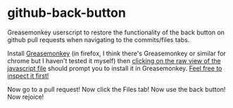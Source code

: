 # github-back-button

Greasemonkey userscript to restore the functionality of the back button on github pull requests when navigating to the commits/files tabs.

Install [Greasemonkey](https://addons.mozilla.org/en-US/firefox/addon/greasemonkey/) (in firefox, I think there's Greasemonkey or similar for chrome but I haven't tested it myself) then [clicking on the raw view of the javascript file](https://github.com/carols10cents/github-back-button/raw/master/github-back-button.user.js) should prompt you to install it in Greasemonkey. [Feel free to inspect it first!](https://github.com/carols10cents/github-back-button/blob/master/github-back-button.user.js)

Now go to a pull request! Now click the Files tab! Now use the back button! Now rejoice!
